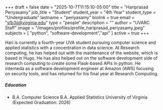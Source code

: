 +++
draft = false
date = "2025-10-7T11:15:10-05:00"
title = "Hariprasad Periyasamy"
job_title = "Student"
student_year = "4th Year"
student_type = "Undergraduate"
lastname = "periyasamy"
biolink = true
email = "sfb3jj@virginia.edu"
type = "people"
description = ""
author = "UVARC Staff"
image = "/images/profiles/profile_hariprasad_periyasamy.jpeg"
subjects = [
  "python", "software-development","api"
]
active = true
+++

Hari is currently a fourth-year UVA student pursuing computer science and applied statistics with a concentration in data science. At Research computing, he has helped out with the maintenance of the website, which is based in Hugo. He has also helped out on the software development side of research computing to create some Flask-based APIs in python. He interneda as a software development engineer at Amazon (AWS) focusing on security tools, and has returned for his final year at Research Computing.

##### Education

- B.A. Computer Science
B.A. Applied Statistics
University of Virginia (Expected Graduation: 2026)

